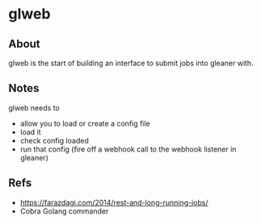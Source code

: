 # glweb

## About

glweb is the start of building an interface to submit jobs into gleaner with.

## Notes

glweb needs to 

* allow you to load or create a config file
* load it
* check config loaded
* run that config (fire off a webhook call to the webhook listener in gleaner)

## Refs

* https://farazdagi.com/2014/rest-and-long-running-jobs/ 
* Cobra Golang commander
